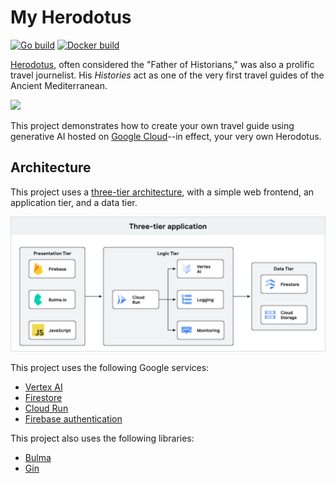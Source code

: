 # My Herodotus

[![Go build](https://github.com/telpirion/MyHerodotus/actions/workflows/go.yml/badge.svg)](https://github.com/telpirion/MyHerodotus/actions/workflows/go.yml)
[![Docker build](https://github.com/telpirion/MyHerodotus/actions/workflows/docker.yml/badge.svg)](https://github.com/telpirion/MyHerodotus/actions/workflows/docker.yml)

[Herodotus][herodotus], often considered the "Father of Historians," was also a prolific
travel journelist. His _Histories_ act as one of the very first travel guides of the
Ancient Mediterranean.

![](https://upload.wikimedia.org/wikipedia/commons/thumb/6/6d/Marble_bust_of_Herodotos_MET_DT11742_%28cropped%29.jpg/220px-Marble_bust_of_Herodotos_MET_DT11742_%28cropped%29.jpg)

This project demonstrates how to create your own travel guide using generative AI
hosted on [Google Cloud][gcp]--in effect, your very own Herodotus.

## Architecture

This project uses a [three-tier architecture][three-tier], with a simple web
frontend, an application tier, and a data tier.

![](architecture.png)

This project uses the following Google services:

+ [Vertex AI][vertex]
+ [Firestore][firestore]
+ [Cloud Run][run]
+ [Firebase authentication][firebase]

This project also uses the following libraries:

+ [Bulma][bulma]
+ [Gin][gin]

[bulma]: https://bulma.io/documentation/components/message/
[firebase]: https://firebase.google.com/docs/auth/web/password-auth
[firestore]: https://cloud.google.com/firestore/docs/samples/firestore-data-query#firestore_data_query-go
[gcp]: https://cloud.google.com
[gin]: https://github.com/gin-gonic/gin
[herodotus]: https://en.wikipedia.org/wiki/Herodotus
[run]: https://cloud.google.com/run/docs/overview/what-is-cloud-run
[three-tier]: https://www.ibm.com/topics/three-tier-architecture
[vertex]: https://cloud.google.com/vertex-ai/docs
